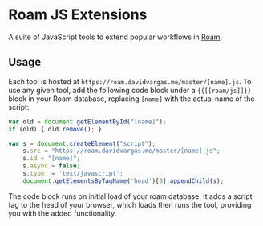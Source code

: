 # Roam JS Extensions

A suite of JavaScript tools to extend popular workflows in [Roam](https://roamresearch.com). 

## Usage

Each tool is hosted at `https://roam.davidvargas.me/master/[name].js`. To use any given tool, add the following code block under a `{{[[roam/js]]}}` block in your Roam database, replacing `[name]` with the actual name of the script:

```javascript
var old = document.getElementById("[name]");
if (old) { old.remove(); }

var s = document.createElement("script");
    s.src = "https://roam.davidvargas.me/master/[name].js";
    s.id = "[name]";
    s.async = false;
    s.type  = 'text/javascript';
    document.getElementsByTagName('head')[0].appendChild(s);
```

The code block runs on initial load of your roam database. It adds a script tag to the head of your browser, which loads then runs the tool, providing you with the added functionality.
